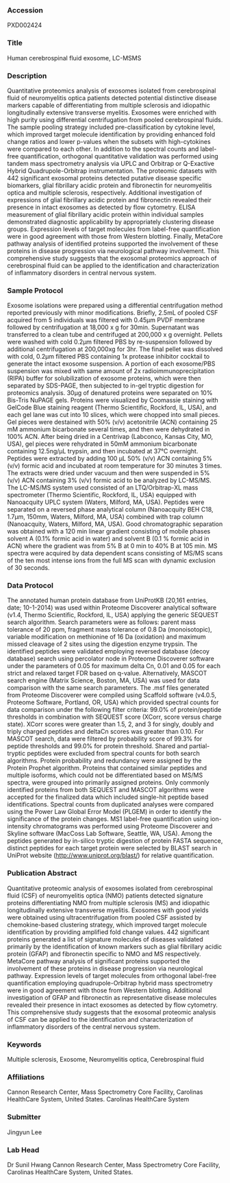 ### Accession
PXD002424

### Title
Human cerebrospinal fluid exosome, LC-MSMS

### Description
Quantitative proteomics analysis of exosomes isolated from cerebrospinal fluid of neuromyelitis optica patients detected potential distinctive disease markers capable of differentiating from multiple sclerosis and idiopathic longitudinally extensive transverse myelitis.  Exosomes were enriched with high purity using differential centrifugation from pooled cerebrospinal fluids.  The sample pooling strategy included pre-classification by cytokine level, which improved target molecule identification by providing enhanced fold change ratios and lower p-values when the subsets with high-cytokines were compared to each other.  In addition to the spectral counts and label-free quantification, orthogonal quantitative validation was performed using tandem mass spectrometry analysis via UPLC and Orbitrap or Q-Exactive Hybrid Quadrupole-Orbitrap instrumentation.  The proteomic datasets with 442 significant exosomal proteins detected putative disease specific biomarkers, glial fibrillary acidic protein and fibronectin for neuromyelitis optica and multiple sclerosis, respectively.  Additional investigation of expressions of glial fibrillary acidic protein and fibronectin revealed their presence in intact exosomes as detected by flow cytometry.  ELISA measurement of glial fibrillary acidic protein within individual samples demonstrated diagnostic applicability by appropriately clustering disease groups.  Expression levels of target molecules from label-free quantification were in good agreement with those from Western blotting.  Finally, MetaCore pathway analysis of identified proteins supported the involvement of these proteins in disease progression via neurological pathway involvement.  This comprehensive study suggests that the exosomal proteomics approach of cerebrospinal fluid can be applied to the identification and characterization of inflammatory disorders in central nervous system.

### Sample Protocol
Exosome isolations were prepared using a differential centrifugation method reported previously with minor modifications.  Briefly, 2.5mL of pooled CSF acquired from 5 individuals was filtered with 0.45µm PVDF membrane followed by centrifugation at 18,000 x g for 30min.  Supernatant was transferred to a clean tube and centrifuged at 200,000 x g overnight.  Pellets were washed with cold 0.2µm filtered PBS by re-suspension followed by additional centrifugation at 200,000xg for 3hr.  The final pellet was dissolved with cold, 0.2µm filtered PBS containing 1x protease inhibitor cocktail to generate the intact exosome suspension.  A portion of each exosome/PBS suspension was mixed with same amount of 2x radioimmunoprecipitation (RIPA) buffer for solubilization of exosome proteins, which were then separated by SDS-PAGE, then subjected to in-gel tryptic digestion for proteomics analysis.  30μg of denatured proteins were separated on 10% Bis-Tris NuPAGE gels.  Proteins were visualized by Coomassie staining with GelCode Blue staining reagent (Thermo Scientific, Rockford, IL, USA), and each gel lane was cut into 10 slices, which were chopped into small pieces.  Gel pieces were destained with 50% (v/v) acetonitrile (ACN) containing 25 mM ammonium bicarbonate several times, and then were dehydrated in 100% ACN.  After being dried in a Centrivap (Labconco, Kansas City, MO, USA), gel pieces were rehydrated in 50mM ammonium bicarbonate containing 12.5ng/μL trypsin, and then incubated at 37°C overnight.  Peptides were extracted by adding 100 μL 50% (v/v) ACN containing 5% (v/v) formic acid and incubated at room temperature for 30 minutes 3 times.  The extracts were dried under vacuum and then were suspended in 5% (v/v) ACN containing 3% (v/v) formic acid to be analyzed by LC-MS/MS.  The LC-MS/MS system used consisted of an LTQ/Orbitrap-XL mass spectrometer (Thermo Scientific, Rockford, IL, USA) equipped with Nanoacquity UPLC system (Waters, Milford, MA, USA).  Peptides were separated on a reversed phase analytical column (Nanoacquity BEH C18, 1.7μm, 150mm, Waters, Milford, MA, USA) combined with trap column (Nanoacquity, Waters, Milford, MA, USA).  Good chromatographic separation was obtained with a 120 min linear gradient consisting of mobile phases solvent A (0.1% formic acid in water) and solvent B (0.1 % formic acid in ACN) where the gradient was from 5% B at 0 min to 40% B at 105 min.  MS spectra were acquired by data dependent scans consisting of MS/MS scans of the ten most intense ions from the full MS scan with dynamic exclusion of 30 seconds.

### Data Protocol
The annotated human protein database from UniProtKB (20,161 entries, date; 10-1-2014) was used within Proteome Discoverer analytical software (v1.4, Thermo Scientific, Rockford, IL, USA) applying the generic SEQUEST search algorithm.  Search parameters were as follows: parent mass tolerance of 20 ppm, fragment mass tolerance of 0.8 Da (monoisotopic), variable modification on methionine of 16 Da (oxidation) and maximum missed cleavage of 2 sites using the digestion enzyme trypsin.  The identified peptides were validated employing reversed database (decoy database) search using percolator node in Proteome Discoverer software under the parameters of 0.05 for maximum delta Cn, 0.01 and 0.05 for each strict and relaxed target FDR based on q-value.  Alternatively, MASCOT search engine (Matrix Science, Boston, MA, USA) was used for data comparison with the same search parameters.  The .msf files generated from Proteome Discoverer were compiled using Scaffold software (v4.0.5, Proteome Software, Portland, OR, USA) which provided spectral counts for data comparison under the following filter criteria: 99.0% of protein/peptide thresholds in combination with SEQUEST score (XCorr, score versus charge state).  XCorr scores were greater than 1.5, 2, and 3 for singly, doubly and triply charged peptides and deltaCn scores was greater than 0.10.  For MASCOT search, data were filtered by probability score of 99.3% for peptide thresholds and 99.0% for protein threshold.  Shared and partial-tryptic peptides were excluded from spectral counts for both search algorithms.  Protein probability and redundancy were assigned by the Protein Prophet algorithm.  Proteins that contained similar peptides and multiple isoforms, which could not be differentiated based on MS/MS spectra, were grouped into primarily assigned proteins.  Only commonly identified proteins from both SEQUEST and MASCOT algorithms were accepted for the finalized data which included single-hit peptide based identifications.  Spectral counts from duplicated analyses were compared using the Power Law Global Error Model (PLGEM) in order to identify the significance of the protein changes.  MS1 label-free quantification using ion-intensity chromatograms was performed using Proteome Discoverer and Skyline software (MacCoss Lab Software, Seattle, WA, USA).  Among the peptides generated by in-silico tryptic digestion of protein FASTA sequence, distinct peptides for each target protein were selected by BLAST search in UniProt website (http://www.uniprot.org/blast/) for relative quantification.

### Publication Abstract
Quantitative proteomic analysis of exosomes isolated from cerebrospinal fluid (CSF) of neuromyelitis optica (NMO) patients detected signature proteins differentiating NMO from multiple sclerosis (MS) and idiopathic longitudinally extensive transverse myelitis. Exosomes with good yields were obtained using ultracentrifugation from pooled CSF assisted by chemokine-based clustering strategy, which improved target molecule identification by providing amplified fold change values. 442 significant proteins generated a list of signature molecules of diseases validated primarily by the identification of known markers such as glial fibrillary acidic protein (GFAP) and fibronectin specific to NMO and MS respectively. MetaCore pathway analysis of significant proteins supported the involvement of these proteins in disease progression via neurological pathway. Expression levels of target molecules from orthogonal label-free quantification employing quadrupole-Orbitrap hybrid mass spectrometry were in good agreement with those from Western blotting. Additional investigation of GFAP and fibronectin as representative disease molecules revealed their presence in intact exosomes as detected by flow cytometry. This comprehensive study suggests that the exosomal proteomic analysis of CSF can be applied to the identification and characterization of inflammatory disorders of the central nervous system.

### Keywords
Multiple sclerosis, Exosome, Neuromyelitis optica, Cerebrospinal fluid

### Affiliations
Cannon Research Center, Mass Spectrometry Core Facility, Carolinas HealthCare System, United States.
Carolinas HealthCare System

### Submitter
Jingyun Lee

### Lab Head
Dr Sunil Hwang
Cannon Research Center, Mass Spectrometry Core Facility, Carolinas HealthCare System, United States.


